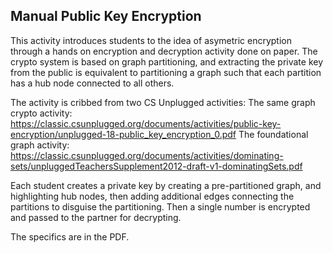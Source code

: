 ## Manual Public Key Encryption

This activity introduces students to the idea of asymetric encryption through a hands on encryption and decryption activity done on paper.
The crypto system is based on graph partitioning, and extracting the private key from the public is equivalent to partitioning a graph such that each partition has a hub node connected to all others.

The activity is cribbed from two CS Unplugged activities:
The same graph crypto activity: https://classic.csunplugged.org/documents/activities/public-key-encryption/unplugged-18-public_key_encryption_0.pdf
The foundational graph activity: https://classic.csunplugged.org/documents/activities/dominating-sets/unpluggedTeachersSupplement2012-draft-v1-dominatingSets.pdf

Each student creates a private key by creating a pre-partitioned graph, and highlighting hub nodes, then adding additional edges connecting the partitions to disguise the partitioning.
Then a single number is encrypted and passed to the partner for decrypting.

The specifics are in the PDF.
